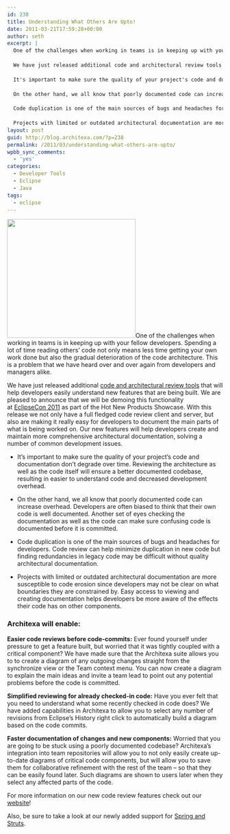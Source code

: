 ```yaml
---
id: 238
title: Understanding What Others Are Upto!
date: 2011-03-21T17:59:28+00:00
author: seth
excerpt: |
  One of the challenges when working in teams is in keeping up with your fellow developers. Spending a lot of time reading others' code not only means less time getting your own work done but also the gradual deterioration of the code architecture. This is a problem that we have heard over and over again from developers and managers alike.
  
  We have just released additional code and architectural review tools that will help developers easily understand new features that are being built. We are pleased to announce that we will be demoing this functionality at EclipseCon 2011 as part of the Hot New Products Showcase. With this release we not only have a full fledged code review client and server, but also are making it really easy for developers to document the main parts of what is being worked on. Our new features will help developers create and maintain more comprehensive architectural documentation, solving a number of common development issues.
  
  It's important to make sure the quality of your project's code and documentation don't degrade over time. Reviewing the architecture as well as the code itself will ensure a better documented codebase, resulting in easier to understand code and decreased development overhead.
  
  On the other hand, we all know that poorly documented code can increase overhead. Developers are often biased to think that their own code is well documented. Another set of eyes checking the documentation as well as the code can make sure confusing code is documented before it is committed.
  
  Code duplication is one of the main sources of bugs and headaches for developers. Code review can help minimize duplication in new code but finding redundancies in legacy code may be difficult without quality architectural documentation.
  
  Projects with limited or outdated architectural documentation are more susceptible to code erosion since developers may not be clear on what boundaries they are constrained by. Easy access to viewing and creating documentation helps developers be more aware of the effects their code has on other components.
layout: post
guid: http://blog.architexa.com/?p=238
permalink: /2011/03/understanding-what-others-are-upto/
wpbb_sync_comments:
  - 'yes'
categories:
  - Developer Tools
  - Eclipse
  - Java
tags:
  - eclipse
---
```

<!--S-ButtonZ 1.1.5 Start-->

<div style="float: left; width: 42px; padding-right: 10px; margin: 0 -52px 0 0; position: relative; left: -62px; top: 8px">
</div>

<!--S-ButtonZ 1.1.5 End-->

[<img class="alignright size-medium wp-image-240" title="Code Review is elementary my dear Watson" src="/assets/uploads/2011/03/detective-300x277.png" alt="" width="300" height="277" srcset="/assets/uploads/2011/03/detective-300x277.png 300w, /assets/uploads/2011/03/detective.png 393w" sizes="(max-width: 300px) 100vw, 300px" />](/assets/uploads/2011/03/detective.png)One of the challenges when working in teams is in keeping up with your fellow developers. Spending a lot of time reading others&#8217; code not only means less time getting your own work done but also the gradual deterioration of the code architecture. This is a problem that we have heard over and over again from developers and managers alike.

We have just released additional [code and architectural review tools](http://www.architexa.com/learn-more/code-review) that will help developers easily understand new features that are being built. We are pleased to announce that we will be demoing this functionality at [EclipseCon 2011](http://www.eclipsecon.org) as part of the Hot New Products Showcase. With this release we not only have a full fledged code review client and server, but also are making it really easy for developers to document the main parts of what is being worked on. Our new features will help developers create and maintain more comprehensive architectural documentation, solving a number of common development issues.

<!--more-->

  * It&#8217;s important to make sure the quality of your project&#8217;s code and documentation don&#8217;t degrade over time. Reviewing the architecture as well as the code itself will ensure a better documented codebase, resulting in easier to understand code and decreased development overhead.

  * On the other hand, we all know that poorly documented code can increase overhead. Developers are often biased to think that their own code is well documented. Another set of eyes checking the documentation as well as the code can make sure confusing code is documented before it is committed.

  * Code duplication is one of the main sources of bugs and headaches for developers. Code review can help minimize duplication in new code but finding redundancies in legacy code may be difficult without quality architectural documentation.

  * Projects with limited or outdated architectural documentation are more susceptible to code erosion since developers may not be clear on what boundaries they are constrained by. Easy access to viewing and creating documentation helps developers be more aware of the effects their code has on other components.

### Architexa will enable:

**Easier code reviews before code-commits:** Ever found yourself under pressure to get a feature built, but worried that it was tightly coupled with a critical component? We have made sure that the Architexa suite allows you to to create a diagram of any outgoing changes straight from the synchronize view or the Team context menu. You can now create a diagram to explain the main ideas and invite a team lead to point out any potential problems before the code is committed.

**Simplified reviewing for already checked-in code:** Have you ever felt that you need to understand what some recently checked in code does? We have added capabilities in Architexa to allow you to select any number of revisions from Eclipse&#8217;s History right click to automatically build a diagram based on the code commits.

**Faster documentation of changes and new components:** Worried that you are going to be stuck using a poorly documented codebase? Architexa&#8217;s integration into team repositories will allow you to not only easily create up-to-date diagrams of critical code components, but will allow you to save them for collaborative refinement with the rest of the team &#8211; so that they can be easily found later. Such diagrams are shown to users later when they select any affected parts of the code.

For more information on our new code review features check out our [website](http://www.architexa.com/learn-more/code-review)!

Also, be sure to take a look at our newly added support for [Spring and Struts](http://wp.me/pOHlD-3T).

<div style="clear:both;">
  &nbsp;
</div>